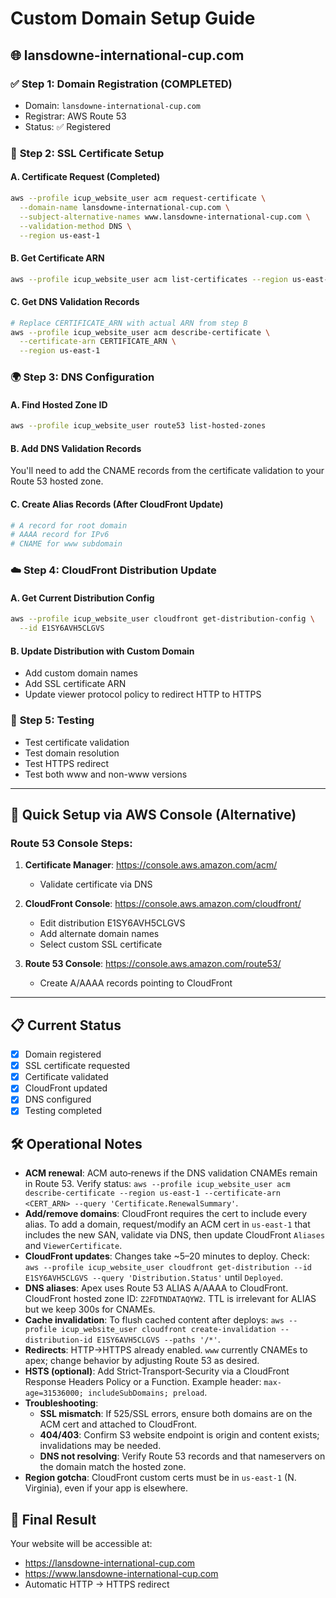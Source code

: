 # Custom Domain Setup Guide
## 🌐 lansdowne-international-cup.com

### ✅ **Step 1: Domain Registration** (COMPLETED)
- Domain: `lansdowne-international-cup.com`
- Registrar: AWS Route 53
- Status: ✅ Registered

### 🔐 **Step 2: SSL Certificate Setup**

#### A. Certificate Request (Completed)
```bash
aws --profile icup_website_user acm request-certificate \
  --domain-name lansdowne-international-cup.com \
  --subject-alternative-names www.lansdowne-international-cup.com \
  --validation-method DNS \
  --region us-east-1
```

#### B. Get Certificate ARN
```bash
aws --profile icup_website_user acm list-certificates --region us-east-1
```

#### C. Get DNS Validation Records
```bash
# Replace CERTIFICATE_ARN with actual ARN from step B
aws --profile icup_website_user acm describe-certificate \
  --certificate-arn CERTIFICATE_ARN \
  --region us-east-1
```

### 🌍 **Step 3: DNS Configuration**

#### A. Find Hosted Zone ID
```bash
aws --profile icup_website_user route53 list-hosted-zones
```

#### B. Add DNS Validation Records
You'll need to add the CNAME records from the certificate validation to your Route 53 hosted zone.

#### C. Create Alias Records (After CloudFront Update)
```bash
# A record for root domain
# AAAA record for IPv6
# CNAME for www subdomain
```

### ☁️ **Step 4: CloudFront Distribution Update**

#### A. Get Current Distribution Config
```bash
aws --profile icup_website_user cloudfront get-distribution-config \
  --id E1SY6AVH5CLGVS
```

#### B. Update Distribution with Custom Domain
- Add custom domain names
- Add SSL certificate ARN
- Update viewer protocol policy to redirect HTTP to HTTPS

### 🧪 **Step 5: Testing**
- Test certificate validation
- Test domain resolution
- Test HTTPS redirect
- Test both www and non-www versions

---

## 🚀 **Quick Setup via AWS Console** (Alternative)

### Route 53 Console Steps:
1. **Certificate Manager**: https://console.aws.amazon.com/acm/
   - Validate certificate via DNS
   
2. **CloudFront Console**: https://console.aws.amazon.com/cloudfront/
   - Edit distribution E1SY6AVH5CLGVS
   - Add alternate domain names
   - Select custom SSL certificate
   
3. **Route 53 Console**: https://console.aws.amazon.com/route53/
   - Create A/AAAA records pointing to CloudFront

---

## 📋 **Current Status**
- [x] Domain registered
- [x] SSL certificate requested
- [x] Certificate validated
- [x] CloudFront updated
- [x] DNS configured
- [x] Testing completed

## 🛠️ **Operational Notes**
- **ACM renewal**: ACM auto‑renews if the DNS validation CNAMEs remain in Route 53. Verify status: `aws --profile icup_website_user acm describe-certificate --region us-east-1 --certificate-arn <CERT_ARN> --query 'Certificate.RenewalSummary'`.
- **Add/remove domains**: CloudFront requires the cert to include every alias. To add a domain, request/modify an ACM cert in `us-east-1` that includes the new SAN, validate via DNS, then update CloudFront `Aliases` and `ViewerCertificate`.
- **CloudFront updates**: Changes take ~5–20 minutes to deploy. Check: `aws --profile icup_website_user cloudfront get-distribution --id E1SY6AVH5CLGVS --query 'Distribution.Status'` until `Deployed`.
- **DNS aliases**: Apex uses Route 53 ALIAS A/AAAA to CloudFront. CloudFront hosted zone ID: `Z2FDTNDATAQYW2`. TTL is irrelevant for ALIAS but we keep 300s for CNAMEs.
- **Cache invalidation**: To flush cached content after deploys: `aws --profile icup_website_user cloudfront create-invalidation --distribution-id E1SY6AVH5CLGVS --paths '/*'`.
- **Redirects**: HTTP→HTTPS already enabled. `www` currently CNAMEs to apex; change behavior by adjusting Route 53 as desired.
- **HSTS (optional)**: Add Strict‑Transport‑Security via a CloudFront Response Headers Policy or a Function. Example header: `max-age=31536000; includeSubDomains; preload`.
- **Troubleshooting**:
  - **SSL mismatch**: If 525/SSL errors, ensure both domains are on the ACM cert and attached to CloudFront.
  - **404/403**: Confirm S3 website endpoint is origin and content exists; invalidations may be needed.
  - **DNS not resolving**: Verify Route 53 records and that nameservers on the domain match the hosted zone.
- **Region gotcha**: CloudFront custom certs must be in `us-east-1` (N. Virginia), even if your app is elsewhere.

## 🔗 **Final Result**
Your website will be accessible at:
- https://lansdowne-international-cup.com
- https://www.lansdowne-international-cup.com
- Automatic HTTP → HTTPS redirect 

